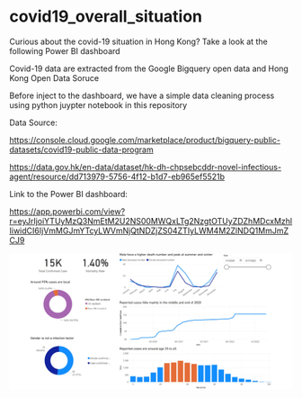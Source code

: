 # covid19_overall_situation

Curious about the covid-19 situation in Hong Kong? Take a look at the following Power BI dashboard

Covid-19 data are extracted from the Google Bigquery open data and Hong Kong Open Data Soruce

Before inject to the dashboard, we have a simple data cleaning process using python juypter notebook in this repository

Data Source:

https://console.cloud.google.com/marketplace/product/bigquery-public-datasets/covid19-public-data-program

https://data.gov.hk/en-data/dataset/hk-dh-chpsebcddr-novel-infectious-agent/resource/dd713979-5756-4f12-b1d7-eb965ef5521b


Link to the Power BI dashboard:

https://app.powerbi.com/view?r=eyJrIjoiYTUyMzQ3NmEtM2U2NS00MWQxLTg2NzgtOTUyZDZhMDcxMzhlIiwidCI6IjVmMGJmYTcyLWVmNjQtNDZjZS04ZTIyLWM4M2ZlNDQ1MmJmZCJ9

![covid19_overall_situation](https://github.com/davidchan0629/covid19_overall_situation/blob/main/covid19_overall.jpg)
